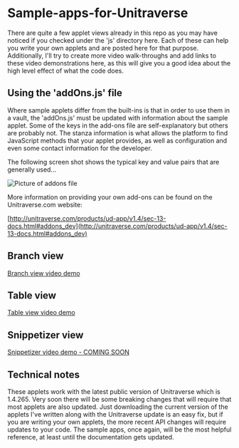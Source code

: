 # Sample-apps-for-Unitraverse

There are quite a few applet views already in this repo as you may have noticed if you checked under the 'js' directory here. Each of these can help you write your own applets and are posted here for that purpose. Additionally, I'll try to create more video walk-throughs and add links to these video demonstrations here, as this will give you a good idea about the high level effect of what the code does.

## Using the 'addOns.js' file

Where sample applets differ from the built-ins is that in order to use them in a vault, the 'addOns.js' must be updated with information about the sample applet. Some of the keys in the add-ons file are self-explanatory but others are probably not. The stanza information is what allows the platform to find JavaScript methods that your applet provides, as well as configuration and even some contact information for the developer.

The following screen shot shows the typical key and value pairs that are generally used...

![Picture of addons file](http://www.unitraverse.info/Bradley_Pliam/graphics/addons-stanza-scrn-shot.png)

More information on providing your own add-ons can be found on the Unitraverse.com website:

[http://unitraverse.com/products/ud-app/v1.4/sec-13-docs.html#addons_dev](http://unitraverse.com/products/ud-app/v1.4/sec-13-docs.html#addons_dev)

## Branch view
[Branch view video demo](https://www.youtube.com/watch?v=r6FKeMApMJc)

## Table view
[Table view video demo](https://www.youtube.com/watch?v=f6OBiGN-c08)

## Snippetizer view
[Snippetizer video demo - COMING SOON](https://github.com/bradleyap/Sample-apps-for-Unitraverse/edit/main/README.md)

## Technical notes
These applets work with the latest public version of Unitraverse which is 1.4.265. Very soon there will be some breaking changes that will require that most applets are also updated. Just downloading the current version of the applets I've written along with the Unitraverse update is an easy fix, but if you are writing your own applets, the more recent API changes will require updates to your code. The sample apps, once again, will be the most helpful reference, at least until the documentation gets updated. 
